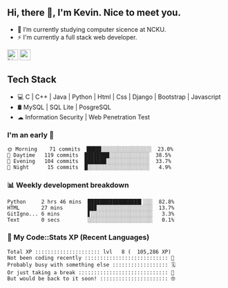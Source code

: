 ## Hi, there 👋, I'm Kevin. Nice to meet you.

- 🌱 I’m currently studying computer sicence at NCKU.
- ⚡ I'm currently a full stack web developer.

<a href="https://www.linkedin.com/in/kevin12686/"><img alt="LinkedIn" src="https://img.shields.io/badge/linkedin%20-%230077B5.svg?&style=for-the-badge&logo=linkedin&logoColor=white" height=25></a>
<a href="https://www.instagram.com/kevin12686/"><img src="https://img.shields.io/badge/instagram-3f729b?&style=for-the-badge&logo=instagram&logoColor=white" height=25></a>

## Tech Stack

* 💻 C | C++ | Java | Python | Html | Css | Django | Bootstrap | Javascript
* 🛢️ MySQL | SQL Lite | PosgreSQL
* ☁ Information Security | Web Penetration Test

### I'm an early 🐤

<!-- early_bird start -->

```text
🌞 Morning    71 commits  ████▊░░░░░░░░░░░░░░░░  23.0%
🌆 Daytime   119 commits  ████████░░░░░░░░░░░░░  38.5%
🌃 Evening   104 commits  ███████░░░░░░░░░░░░░░  33.7%
🌙 Night      15 commits  █░░░░░░░░░░░░░░░░░░░░   4.9%
```

<!-- early_bird end -->

### 📊 Weekly development breakdown

<!-- code_time start -->

```text
Python     2 hrs 46 mins  █████████████████▍░░░  82.8%
HTML       27 mins        ██▉░░░░░░░░░░░░░░░░░░  13.7%
GitIgno... 6 mins         ▋░░░░░░░░░░░░░░░░░░░░   3.3%
Text       0 secs         ░░░░░░░░░░░░░░░░░░░░░   0.1%
```

<!-- code_time end -->

### 🧰 My Code::Stats XP (Recent Languages)

<!-- codestats start -->

```text
Total XP ::::::::::::::::::::: lvl   8 (  105,286 XP) 
Not been coding recently ::::::::::::::::::::::::::: 🙈
Probably busy with something else :::::::::::::::::: 🗓
Or just taking a break ::::::::::::::::::::::::::::: 🌴
But would be back to it soon! :::::::::::::::::::::: 🤓
```

<!-- codestats end -->
